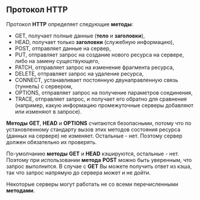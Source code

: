 ## Протокол HTTP

Протокол **HTTP** определяет следующие **методы**:

- GET, получает полные данные (**тело** и **заголовки**),
- HEAD, получает только **заголовки** (служебную информацию),
- POST, отправляет данные на сервер,
- PUT, отправляет запрос на создание нового ресурса на сервере, либо на замену существующего,
- PATCH, отправляет запрос на изменение фрагмента ресурса,
- DELETE, отправляет запрос на удаление ресурса,
- CONNECT, устанавливает постоянную двунаправленную связь (туннель) с сервером,
- OPTIONS, отправляет запрос на получение параметров соединения,
- TRACE, отправляет запрос, и получает его обратно для сравнения (например, какую информацию промежуточные серверы добавляют или изменяют в запросе).

**Методы** **GET**, **HEAD** и **OPTIONS** считаются безопасными, потому что по установленному стандарту вызов этих методов состояния ресурса (данных на сервере) не изменяет. Остальные - нет. Поэтому сервер должен обязательно их проверять.

По-умолчанию **методы** **GET** и **HEAD** кэшируются, остальные - нет. Поэтому при использовании **метода** **POST** можно быть уверенным, что запрос выполнится. В случае с **GET** Вы можете получить ответ из кэша, так что запрос напрямую до сервера может и не дойти.

Некоторые серверы могут работать не со всеми перечисленными **методами**.
